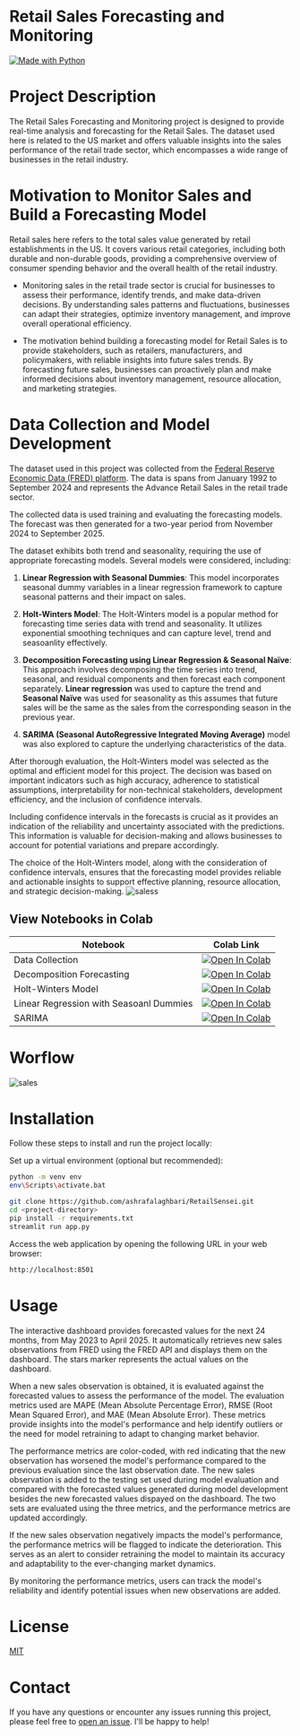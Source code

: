 # Retail Sales Forecasting and Monitoring
[![Made with Python](https://img.shields.io/badge/Made%20with-Python%203.9.0-blue.svg)](https://www.python.org/)

# Project Description
The  Retail Sales Forecasting and Monitoring project is designed to provide real-time analysis and forecasting for the Retail Sales. The dataset used here is related to the US market and offers valuable insights into the sales performance of the retail trade sector, which encompasses a wide range of businesses in the retail industry.

# Motivation to Monitor Sales and Build a Forecasting Model
 Retail sales here refers to the total sales value generated by retail establishments in the US. It covers various retail categories, including both durable and non-durable goods, providing a comprehensive overview of consumer spending behavior and the overall health of the retail industry.
* Monitoring sales in the retail trade sector is crucial for businesses to assess their performance, identify trends, and make data-driven decisions. By understanding sales patterns and fluctuations, businesses can adapt their strategies, optimize inventory management, and improve overall operational efficiency.

* The motivation behind building a forecasting model for Retail Sales is to provide stakeholders, such as retailers, manufacturers, and policymakers, with reliable insights into future sales trends. By forecasting future sales, businesses can proactively plan and make informed decisions about inventory management, resource allocation, and marketing strategies. 


# Data Collection and Model Development

The dataset used in this project was collected from the [Federal Reserve Economic Data (FRED) platform](https://fred.stlouisfed.org/series/RSXFSN). The data is spans from January 1992 to September 2024 and represents the Advance Retail Sales in the retail trade sector. 

The collected data is used training and evaluating the forecasting models. The forecast was then generated for a two-year period from November 2024 to September 2025. 

The dataset exhibits both trend and seasonality, requiring the use of appropriate forecasting models. Several models were considered, including:

1. **Linear Regression with Seasonal Dummies**: This model incorporates seasonal dummy variables in a linear regression framework to capture seasonal patterns and their impact on sales.

2. **Holt-Winters Model**: The Holt-Winters model is a popular method for forecasting time series data with trend and seasonality. It utilizes exponential smoothing techniques  and can capture level, trend and seasoanlity effectively.

3. **Decomposition Forecasting using Linear Regression & Seasonal Naïve**: This approach involves decomposing the time series into trend, seasonal, and residual components and then forecast each component separately. **Linear regression** was used to capture the trend and **Seasonal Naïve** was used for seasonality as this assumes that future sales will be the same as the sales from the corresponding season in the previous year. 

4. **SARIMA (Seasonal AutoRegressive Integrated Moving Average)** model was also explored to capture the underlying characteristics of the data. 

After thorough evaluation, the Holt-Winters model was selected as the optimal and efficient model for this project. The decision was based on important indicators such as high accuracy, adherence to statistical assumptions, interpretability for non-technical stakeholders, development efficiency, and the inclusion of confidence intervals.

Including confidence intervals in the forecasts is crucial as it provides an indication of the reliability and uncertainty associated with the predictions. This information is valuable for decision-making and allows businesses to account for potential variations and prepare accordingly.

The choice of the Holt-Winters model, along with the consideration of confidence intervals, ensures that the forecasting model provides reliable and actionable insights to support effective planning, resource allocation, and strategic decision-making.
![saless](https://github.com/ashrafalaghbari/RetailSensei/assets/98224412/de06837f-149d-45e0-af34-bf02779f9c61)
## View Notebooks in Colab

| Notebook | Colab Link |
| -------- | ---------- |
| Data Collection | [![Open In Colab](https://colab.research.google.com/assets/colab-badge.svg)](https://colab.research.google.com/github/ashrafalaghbari/RetailSensei/blob/main/notebooks/data_collection.ipynb) |
| Decomposition Forecasting | [![Open In Colab](https://colab.research.google.com/assets/colab-badge.svg)](https://colab.research.google.com/github/ashrafalaghbari/RetailSensei/blob/main/notebooks/decomposition_forecasting.ipynb) |
| Holt-Winters Model | [![Open In Colab](https://colab.research.google.com/assets/colab-badge.svg)](https://colab.research.google.com/github/ashrafalaghbari/RetailSensei/blob/main/notebooks/holt_winters_model.ipynb) |
| Linear Regression with Seasoanl Dummies | [![Open In Colab](https://colab.research.google.com/assets/colab-badge.svg)](https://colab.research.google.com/github/ashrafalaghbari/RetailSensei/blob/main/notebooks/lr_with_seasoanl_dummies.ipynb) |
| SARIMA| [![Open In Colab](https://colab.research.google.com/assets/colab-badge.svg)](https://colab.research.google.com/github/ashrafalaghbari/RetailSensei/blob/main/notebooks/sarimax.ipynb) |

# Worflow
![sales](https://github.com/ashrafalaghbari/RetailSensei/assets/98224412/6d7b8e80-16a4-43af-a41d-31ebbdb8b5b8)


# Installation

Follow these steps to install and run the project locally:

Set up a virtual environment (optional but recommended):

```bash
python -m venv env
env\Scripts\activate.bat
```

```bash
git clone https://github.com/ashrafalaghbari/RetailSensei.git
cd <project-directory>
pip install -r requirements.txt
streamlit run app.py
```

Access the web application by opening the following URL in your web browser:

```bash
http://localhost:8501
```

<!-- If you prefer to use a Docker image, you can follow these additional steps:

Pull the Docker image from Docker Hub:
```bash
docker pull salesapp:0.1
```
Run the Docker container:
```bash
docker run -p 8501:8501 salesapp:0.1
```
Access the web application using the same URL as mentioned above. -->

# Usage

The interactive dashboard provides forecasted values for the next 24 months, from May 2023 to April 2025. It automatically retrieves new sales observations from FRED using the FRED API and displays them on the dashboard. The stars marker represents the actual values on the dashboard.

When a new sales observation is obtained, it is evaluated against the forecasted values to assess the performance of the model. The evaluation metrics used are MAPE (Mean Absolute Percentage Error), RMSE (Root Mean Squared Error), and MAE (Mean Absolute Error). These metrics provide insights into the model's performance and help identify outliers or the need for model retraining to adapt to changing market behavior.

The performance metrics are color-coded, with red indicating that the new observation has worsened the model's performance compared to the previous evaluation since the last observation date. The new sales observation is added to the testing set used during model evaluation and compared with the forecasted values generated during model development besides the new forecasted values dispayed on the dashboard. The two sets are evaluated using the three metrics, and the performance metrics are updated accordingly.

If the new sales observation negatively impacts the model's performance, the performance metrics will be flagged to indicate the deterioration. This serves as an alert to consider retraining the model to maintain its accuracy and adaptability to the ever-changing market dynamics.

By monitoring the performance metrics, users can track the model's reliability and identify potential issues when new observations are added.



# License

[MIT](https://github.com/ashrafalaghbari/RetailSensei/blob/main/LICENSE)


# Contact

If you have any questions or encounter any issues running this project, please feel free to [open an issue](https://github.com/ashrafalaghbari/RetailSensei/issues). I'll be happy to help!
